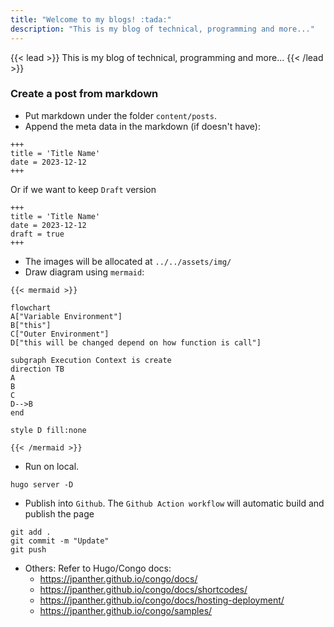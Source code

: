 ```yaml
---
title: "Welcome to my blogs! :tada:"
description: "This is my blog of technical, programming and more..."
---
```


{{< lead >}}
This is my blog of technical, programming and more...
{{< /lead >}}

### Create a post from markdown

- Put markdown under the folder `content/posts`.
- Append the meta data in the markdown (if doesn't have):

```
+++
title = 'Title Name'
date = 2023-12-12
+++
```

Or if we want to keep `Draft` version

```
+++
title = 'Title Name'
date = 2023-12-12
draft = true
+++
```

- The images will be allocated at `../../assets/img/`
- Draw diagram using `mermaid`:

```
{{< mermaid >}}

flowchart
A["Variable Environment"]
B["this"]
C["Outer Environment"]
D["this will be changed depend on how function is call"]

subgraph Execution Context is create
direction TB
A
B
C
D-->B
end

style D fill:none

{{< /mermaid >}}
```

- Run on local.

```
hugo server -D
```

- Publish into `Github`. The `Github Action workflow` will automatic build and publish the page

```
git add .
git commit -m "Update"
git push
```

- Others: Refer to Hugo/Congo docs:
  - https://jpanther.github.io/congo/docs/
  - https://jpanther.github.io/congo/docs/shortcodes/
  - https://jpanther.github.io/congo/docs/hosting-deployment/
  - https://jpanther.github.io/congo/samples/
